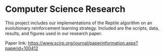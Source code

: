 # Computer Science Research
This project includes our implementations of the Reptile algorithm on an evolutionary reinforcement learning strategy. Included are the scripts, data, results, and figures used in our research paper.

Paper link: <https://www.scirp.org/journal/paperinformation.aspx?paperid=100412>